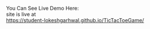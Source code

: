 You Can See Live Demo Here: <br>
site is live at  <br>
https://student-lokeshgarhwal.github.io/TicTacToeGame/

